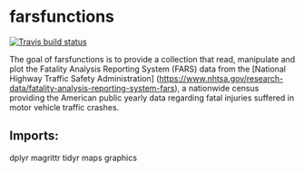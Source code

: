 # farsfunctions

<!-- badges: start -->
[![Travis build status](https://travis-ci.org/LauraR09/farsfunctions.svg?branch=master)](https://travis-ci.org/LauraR09/farsfunctions)
<!-- badges: end -->

The goal of farsfunctions is to provide a collection that read, manipulate and plot the 
Fatality Analysis Reporting System (FARS) data from the 
[National Highway Traffic Safety Administration] (https://www.nhtsa.gov/research-data/fatality-analysis-reporting-system-fars), a nationwide census providing the American public yearly data regarding fatal injuries suffered in motor vehicle traffic crashes.


## Imports:
dplyr
magrittr
tidyr
maps
graphics



